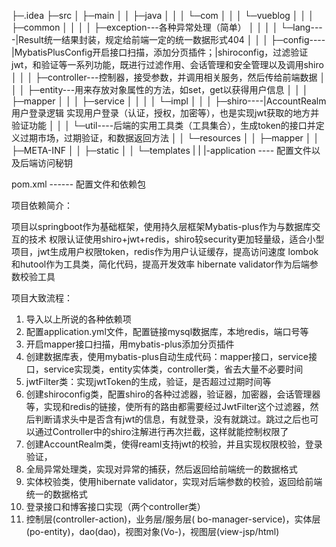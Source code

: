 ├─.idea
├─src
│  ├─main
│  │  ├─java
│  │  │  └─com
│  │  │      └─vueblog
│  │  │          ├─common
│  │  │          │  ├─exception---各种异常处理（简单）
│  │  │          │  └─lang----|Result统一结果封装，规定给前端一定的统一数据形式404
│  │  │          ├─config----|MybatisPlusConfig开启接口扫描，添加分页插件；|shiroconfig，过滤验证jwt，和验证等一系列功能，既进行过滤作用、会话管理和安全管理以及调用shiro
│  │  │          ├─controller---控制器，接受参数，并调用相关服务，然后传给前端数据
│  │  │          ├─entity---用来存放对象属性的方法，如set，get以获得用户信息
│  │  │          ├─mapper
│  │  │          ├─service
│  │  │          │  └─impl
│  │  │          ├─shiro----|AccountRealm用户登录逻辑 实现用户登录（认证，授权，加密等），也是实现jwt获取的地方并验证功能
│  │  │          └─util----后端的实用工具类（工具集合），生成token的接口并定义过期市场，过期验证，和数据返回方法
│  │  └─resources
│  │      ├─mapper
│  │      ├─META-INF
│  │      ├─static
│  │      └─templates
|  |      |-application ---- 配置文件以及后端访问秘钥

pom.xml ------ 配置文件和依赖包

项目依赖简介：

项目以springboot作为基础框架，使用持久层框架Mybatis-plus作为与数据库交互的技术
权限认证使用shiro+jwt+redis，shiro较security更加轻量级，适合小型项目，jwt生成用户权限token，redis作为用户认证缓存，提高访问速度
lombok和hutool作为工具类，简化代码，提高开发效率
hibernate validator作为后端参数校验工具

项目大致流程：
1. 导入以上所说的各种依赖项
2. 配置application.yml文件，配置链接mysql数据库，本地redis，端口号等
3. 开启mapper接口扫描，用mybatis-plus添加分页插件
4. 创建数据库表，使用mybatis-plus自动生成代码：mapper接口，service接口，service实现类，entity实体类，controller类，省去大量不必要时间
5. jwtFilter类：实现jwtToken的生成，验证，是否超过过期时间等
6. 创建shiroconfig类，配置shiro的各种过滤器，验证器，加密器，会话管理器等，实现和redis的链接，使所有的路由都需要经过JwtFilter这个过滤器，然后判断请求头中是否含有jwt的信息，有就登录，没有就跳过。跳过之后也可以通过Controller中的shiro注解进行再次拦截，这样就能控制权限了
6. 创建AccountRealm类，使得reaml支持jwt的校验，并且实现权限校验，登录验证，
7. 全局异常处理类，实现对异常的捕获，然后返回给前端统一的数据格式
8. 实体校验类，使用hibernate validator，实现对后端参数的校验，返回给前端统一的数据格式
9. 登录接口和博客接口实现（两个controller类）
10.  控制层(controller-action)，业务层/服务层( bo-manager-service)，实体层(po-entity)，dao(dao)，视图对象(Vo-)，视图层(view-jsp/html)

